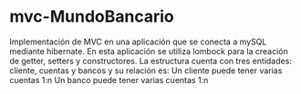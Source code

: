 # mvc-MundoBancario
Implementación de MVC en una aplicación que se conecta a mySQL mediante hibernate. 
En esta aplicación se utiliza lombock para la creación de getter, setters y constructores.
La estructura cuenta con tres entidades: cliente, cuentas y bancos y su relación es:
Un cliente puede tener varias cuentas 1:n
Un banco puede tener varias cuentas 1:n
